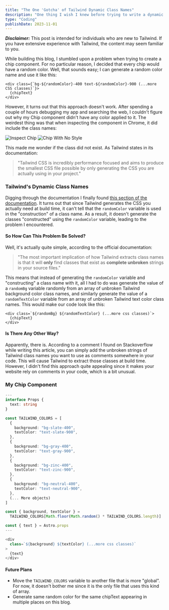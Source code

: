 ```yaml
---
title: "The One 'Gotcha' of Tailwind Dynamic Class Names"
description: "One thing I wish I knew before trying to write a dynamic class using Tailwind"
type: "Coding"
publishDate: 2023-11-01
---
```


**_Disclaimer:_** This post is intended for individuals who are new to Tailwind. If you have extensive experience with Tailwind, the content may seem familiar to you.

While building this blog, I stumbled upon a problem when trying to create a chip component. For no particular reason, I decided that every chip would have a random color. Well, that sounds easy; I can generate a random color name and use it like this:

```astro
<div class={`bg-${randomColor}-400 text-${randomColor}-900 (...more CSS classes)`}>
  {chipText}
</div>
```

However, it turns out that this approach doesn't work. After spending a couple of hours debugging my app and searching the web, I couldn't figure out why my Chip component didn't have any color applied to it. The weirdest thing was that when inspecting the component in Chrome, it did include the class names:

![Inspect Chip](/images/posts/post-3/inspect.PNG)
![Chip With No Style](/images/posts/post-3/no-style-chip.PNG)

This made me wonder if the class did not exist. As Tailwind states in its documentation:

> "Tailwind CSS is incredibly performance focused and aims to produce the smallest CSS file possible by only generating the CSS you are actually using in your project."

### Tailwind's Dynamic Class Names

Digging through the documentation I finally found [this section of the documentation](https://tailwindcss.com/docs/content-configuration#dynamic-class-names). It turns out that since Tailwind generates the CSS you actually need at build time, it can't tell that the `randomColor` variable is used in the "construction" of a class name. As a result, it doesn't generate the classes "constructed" using the `randomColor` variable, leading to the problem I encountered.

#### So How Can This Problem Be Solved?

Well, it's actually quite simple, according to the official documentation:

> "The most important implication of how Tailwind extracts class names is that it will **only** find classes that exist as **complete unbroken** strings in your source files."

This means that instead of generating the `randomColor` variable and "constructing" a class name with it, all I had to do was generate the value of a `randomBg` variable randomly from an array of unbroken Tailwind background color class names, and similarly generate the value of a `randomTextColor` variable from an array of unbroken Tailwind text color class names. This would make our code look like this:

```astro
<div class=`${randomBg} ${randomTextColor} (...more css classes)`>
  {chipText}
</div>
```

#### Is There Any Other Way?

Apparently, there is. According to a comment I found on Stackoverflow while writing this article, you can simply add the unbroken strings of Tailwind class names you want to use as comments somewhere in your code. This will cause Tailwind to extract those classes at build time. However, I didn't find this approach quite appealing since it makes your website rely on comments in your code, which is a bit unusual.

### My Chip Component

```ts
---
interface Props {
  text: string
}

const TAILWIND_COLORS = [
  {
    background: "bg-slate-400",
    textColor: "text-slate-900",
  },
  {
    background: "bg-gray-400",
    textColor: "text-gray-900",
  },
  {
    background: "bg-zinc-400",
    textColor: "text-zinc-900",
  },
  {
    background: "bg-neutral-400",
    textColor: "text-neutral-900",
  },
  (... More objects)
]

const { background, textColor } =
  TAILWIND_COLORS[Math.floor(Math.random() * TAILWIND_COLORS.length)]

const { text } = Astro.props
---

<div
  class=`${background} ${textColor} (...more css classes)`
>
  {text}
</div>

```

#### Future Plans

- Move the `TAILWIND_COLORS` variable to another file that is more "global". For now, it doesn't bother me since it is the only file that uses this kind of array.
- Generate same random color for the same chipText appearing in multiple places on this blog.
